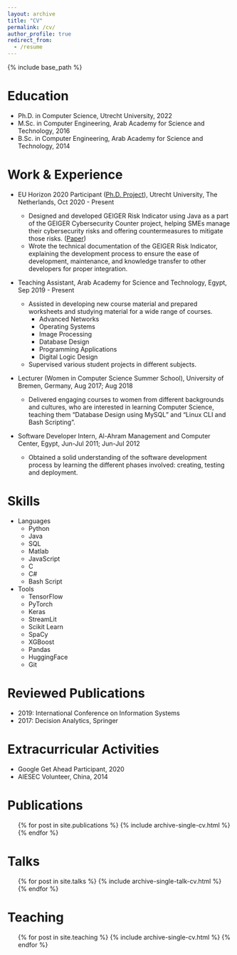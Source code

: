 ```yaml
---
layout: archive
title: "CV"
permalink: /cv/
author_profile: true
redirect_from:
  - /resume
---
```


{% include base_path %}

Education
======
* Ph.D. in Computer Science, Utrecht University, 2022
* M.Sc. in Computer Engineering, Arab Academy for Science and Technology, 2016
* B.Sc. in Computer Engineering, Arab Academy for Science and Technology, 2014

Work & Experience
======
* EU Horizon 2020 Participant ([Ph.D. Project](https://project.cyber-geiger.eu/)), Utrecht University, The Netherlands, Oct 2020 - Present
  * Designed and developed GEIGER Risk Indicator using Java as a part of the GEIGER Cybersecurity Counter project, helping SMEs manage their cybersecurity risks and offering countermeasures to mitigate those risks. ([Paper](https://dl.acm.org/doi/10.1145/3465481.3469199))
  * Wrote the technical documentation of the GEIGER Risk Indicator, explaining the development process to ensure the ease of development, maintenance, and knowledge transfer to other developers for proper integration.

* Teaching Assistant, Arab Academy for Science and Technology, Egypt, Sep 2019 - Present
  * Assisted in developing new course material and prepared worksheets and studying material for a wide range of courses.
    * Advanced Networks
    * Operating Systems
    * Image Processing
    * Database Design
    * Programming Applications
    * Digital Logic Design
  * Supervised various student projects in different subjects.

* Lecturer (Women in Computer Science Summer School), University of Bremen, Germany, Aug 2017; Aug 2018
  * Delivered engaging courses to women from different backgrounds and cultures, who are interested in learning Computer Science, teaching them “Database Design using MySQL” and “Linux CLI and Bash Scripting”.

* Software Developer Intern, Al-Ahram Management and Computer Center, Egypt, Jun-Jul 2011; Jun-Jul 2012
  * Obtained a solid understanding of the software development process by learning the different phases involved: creating, testing and deployment.

Skills
======
* Languages
  * Python
  * Java
  * SQL
  * Matlab
  * JavaScript
  * C
  * C#
  * Bash Script
* Tools
  * TensorFlow
  * PyTorch
  * Keras
  * StreamLit
  * Scikit Learn
  * SpaCy
  * XGBoost
  * Pandas
  * HuggingFace
  * Git

Reviewed Publications
======
* 2019: International Conference on Information Systems
* 2017: Decision Analytics, Springer

Extracurricular Activities
======
* Google Get Ahead Participant, 2020
* AIESEC Volunteer, China, 2014

Publications
======
  <ul>{% for post in site.publications %}
    {% include archive-single-cv.html %}
  {% endfor %}</ul>
  
Talks
======
  <ul>{% for post in site.talks %}
    {% include archive-single-talk-cv.html %}
  {% endfor %}</ul>
  
Teaching
======
  <ul>{% for post in site.teaching %}
    {% include archive-single-cv.html %}
  {% endfor %}</ul>
